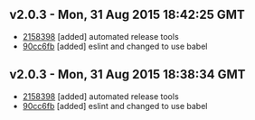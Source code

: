 v2.0.3 - Mon, 31 Aug 2015 18:42:25 GMT
--------------------------------------

- [2158398](../../commit/2158398) [added] automated release tools
- [90cc6fb](../../commit/90cc6fb) [added] eslint and changed to use babel



v2.0.3 - Mon, 31 Aug 2015 18:38:34 GMT
--------------------------------------

- [2158398](../../commit/2158398) [added] automated release tools
- [90cc6fb](../../commit/90cc6fb) [added] eslint and changed to use babel
